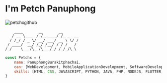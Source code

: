 <h1>I'm Petch Panuphong</h1>
<p align="left"> <img src="https://komarev.com/ghpvc/?username=petchxgithub&label=Profile%20views&color=0e75b6&style=flat" alt="petchxgithub" /> </p>

```batch
    ____       __       __
   / __ \___  / /______/ /_ _  __
  / /_/ / _ \/ __/ ___/ __ \ \/ /
 / ____/  __/ /_/ /__/ / / /   /
/_/    \___/\__/\___/_/ /_/_/\_\
```

```javascript
const Petchx = {
    name: PanuphongBurakitphachai,
    can: [WebDevelopment, MobileApplicationDevelopment, SoftwareDevelopment, Design],
    skills: [HTML, CSS, JAVASCRIPT, PYTHON, JAVA, PHP, NODEJS, FLUTTER],
}
```
